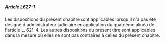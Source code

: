 ##### Article L627-1

Les dispositions du présent chapitre sont applicables lorsqu'il n'a pas été désigné d'administrateur judiciaire en application du quatrième alinéa de l'article L. 621-4. Les autres dispositions du présent titre sont applicables dans la mesure où elles ne sont pas contraires à celles du présent chapitre.

